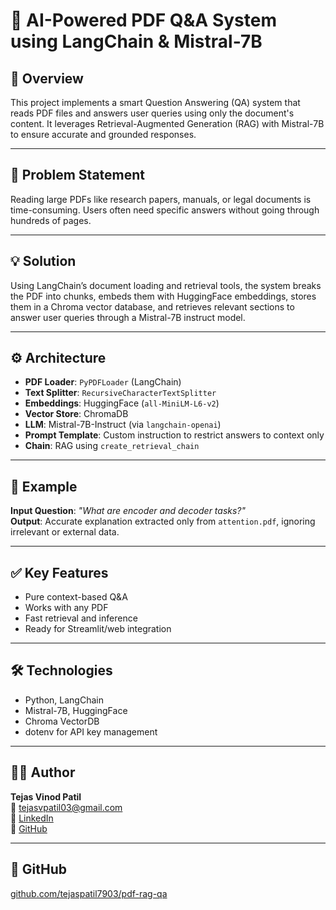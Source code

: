# 🧠 AI-Powered PDF Q&A System using LangChain & Mistral-7B

## 📌 Overview
This project implements a smart Question Answering (QA) system that reads PDF files and answers user queries using only the document's content. It leverages Retrieval-Augmented Generation (RAG) with Mistral-7B to ensure accurate and grounded responses.

---

## 🧩 Problem Statement
Reading large PDFs like research papers, manuals, or legal documents is time-consuming. Users often need specific answers without going through hundreds of pages.

---

## 💡 Solution
Using LangChain’s document loading and retrieval tools, the system breaks the PDF into chunks, embeds them with HuggingFace embeddings, stores them in a Chroma vector database, and retrieves relevant sections to answer user queries through a Mistral-7B instruct model.

---

## ⚙️ Architecture

- **PDF Loader**: `PyPDFLoader` (LangChain)
- **Text Splitter**: `RecursiveCharacterTextSplitter`
- **Embeddings**: HuggingFace (`all-MiniLM-L6-v2`)
- **Vector Store**: ChromaDB
- **LLM**: Mistral-7B-Instruct (via `langchain-openai`)
- **Prompt Template**: Custom instruction to restrict answers to context only
- **Chain**: RAG using `create_retrieval_chain`

---

## 🧪 Example

**Input Question**: *"What are encoder and decoder tasks?"*  
**Output**: Accurate explanation extracted only from `attention.pdf`, ignoring irrelevant or external data.

---

## ✅ Key Features

- Pure context-based Q&A
- Works with any PDF
- Fast retrieval and inference
- Ready for Streamlit/web integration

---

## 🛠️ Technologies

- Python, LangChain
- Mistral-7B, HuggingFace
- Chroma VectorDB
- dotenv for API key management

---

## 👨‍💻 Author

**Tejas Vinod Patil**  
📧 tejasvpatil03@gmail.com  
🔗 [LinkedIn](https://www.linkedin.com/in/tejasvpatil7903)  
🔗 [GitHub](https://github.com/tejaspatil7903/)

---

## 🔗 GitHub

[github.com/tejaspatil7903/pdf-rag-qa](https://github.com/tejaspatil7903/RAG-QA-System)

